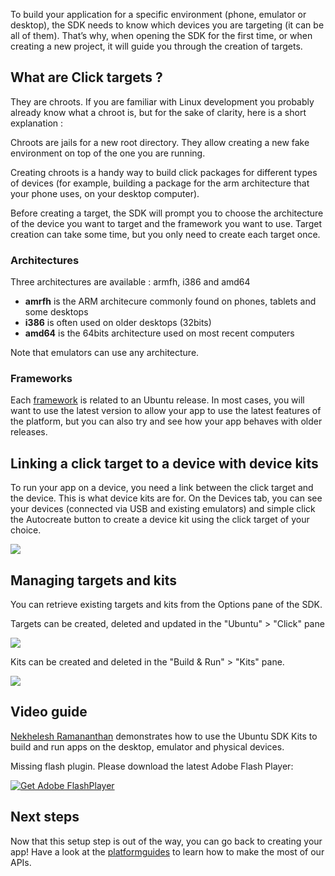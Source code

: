 





To build your application for a specific environment (phone, emulator or
desktop), the SDK needs to know which devices you are targeting (it can be all
of them). That’s why, when opening the SDK for the first time, or when
creating a new project, it will guide you through the creation of targets.

## What are Click targets ?

They are chroots. If you are familiar with Linux development you probably
already know what a chroot is, but for the sake of clarity, here is a short
explanation :

Chroots are jails for a new root directory. They allow creating a new fake
environment on top of the one you are running.

Creating chroots is a handy way to build click packages for different types of
devices (for example, building a package for the arm architecture that your
phone uses, on your desktop computer).

Before creating a target, the SDK will prompt you to choose the architecture
of the device you want to target and the framework you want to use. Target
creation can take some time, but you only need to create each target once.

### Architectures

Three architectures are available : armfh, i386 and amd64

  * **amrfh** is the ARM architecure commonly found on phones, tablets and some desktops
  * **i386** is often used on older desktops (32bits)
  * **amd64** is the 64bits architecture used on most recent computers

Note that emulators can use any architecture.

### Frameworks

Each
[framework](http://developer.ubuntu.com/phone/platform/guides/frameworks/) is
related to an Ubuntu release. In most cases, you will want to use the latest
version to allow your app to use the latest features of the platform, but you
can also try and see how your app behaves with older releases.

## Linking a click target to a device with device kits

To run your app on a device, you need a link between the click target and the
device. This is what device kits are for. On the Devices tab, you can see your
devices (connected via USB and existing emulators) and simple click the
Autocreate button to create a device kit using the click target of your
choice.

![](/static/devportal_uploaded/4d116adc-6ea1-478b-8314-f1b0b553d29b-cms_page_media/35/autocreate_device_kit-700x399.png)

## Managing targets and kits

You can retrieve existing targets and kits from the Options pane of the SDK.

Targets can be created, deleted and updated in the "Ubuntu" > "Click" pane

![](/static/devportal_uploaded/0e38e472-24ce-4277-a49b-cc29e3f6efcd-cms_page_media/35/manage_targets-700x404.png)

Kits can be created and deleted in the "Build & Run" > "Kits" pane.

![](/static/devportal_uploaded/c368463d-b3dd-4f2b-9663-580aa8dff80b-cms_page_media/35/manage_kits-700x404.png)

## Video guide

[Nekhelesh Ramananthan](https://plus.google.com/+NekheleshRamananthan/posts)
demonstrates how to use the Ubuntu SDK Kits to build and run apps on the
desktop, emulator and physical devices.

Missing flash plugin. Please download the latest Adobe Flash Player:

[ ![Get Adobe FlashPlayer](/static/devportal_static/cms/img/icons/plugins/get_flash_player.gif)
](https://www.adobe.com/go/getflashplayer)

## Next steps

Now that this setup step is out of the way, you can go back to creating your
app! Have a look at the [platformguides](http://developer.ubuntu.com/phone/platform/guides/) to learn how to
make the most of our APIs.





